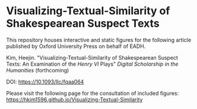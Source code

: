 # Visualizing-Textual-Similarity of Shakespearean Suspect Texts

This repository houses interactive and static figures for the following article published by Oxford University Press on behalf of EADH.

Kim, Heejin. "Visualizing-Textual-Similarity of Shakespearean Suspect Texts: An Examination of the <em>Henry VI</em> Plays" <em>Digital Scholarship in the Humanities</em> (forthcoming)

DOI: https://10.1093/llc/fqaa064

Please visit the following page for the consultation of included figures: 
https://hkim1596.github.io/Visualizing-Textual-Similarity
